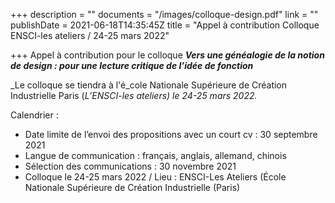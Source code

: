 +++
description = ""
documents = "/images/colloque-design.pdf"
link = ""
publishDate = 2021-06-18T14:35:45Z
title = "Appel à contribution Colloque ENSCI-les ateliers / 24-25 mars 2022"

+++
Appel à contribution pour le colloque **_Vers une généalogie de la notion de design : pour une lecture critique de l’idée de fonction_** 

_Le colloque se tiendra à l'é_cole Nationale Supérieure de Création Industrielle Paris (_L’ENSCI-les ateliers) le 24-25 mars 2022._

Calendrier :

* Date limite de l’envoi des propositions avec un court cv : 30 septembre 2021
* Langue de communication : français, anglais, allemand, chinois
* Sélection des communications : 30 novembre 2021
*  Colloque le 24-25 mars 2022 / Lieu : ENSCI-Les Ateliers (École Nationale Supérieure de Création Industrielle (Paris)